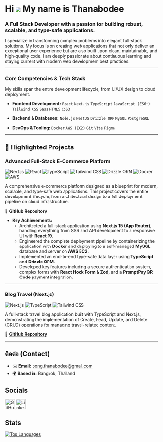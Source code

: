 # Hi ![](https://user-images.githubusercontent.com/18350557/176309783-0785949b-9127-417c-8b55-ab5a4333674e.gif) My name is Thanabodee

### A Full Stack Developer with a passion for building robust, scalable, and type-safe applications.

I specialize in transforming complex problems into elegant full-stack solutions. My focus is on creating web applications that not only deliver an exceptional user experience but are also built upon clean, maintainable, and high-quality code. I am deeply passionate about continuous learning and staying current with modern web development best practices.

---

### Core Competencies & Tech Stack

My skills span the entire development lifecycle, from UI/UX design to cloud deployment.

* **Frontend Development:**
    `React` `Next.js` `TypeScript` `JavaScript (ES6+)` `Tailwind CSS` `Sass` `HTML5` `CSS3`

* **Backend & Databases:**
    `Node.js` `NestJS` `Drizzle ORM` `MySQL` `PostgreSQL`

* **DevOps & Tooling:**
    `Docker` `AWS (EC2)` `Git` `Vite` `Figma`

---

## 📂 Highlighted Projects

### Advanced Full-Stack E-Commerce Platform
![Next.js](https://img.shields.io/badge/Next.js-15-black?logo=next.js&style=for-the-badge) ![React](https://img.shields.io/badge/React-19-61DAFB?logo=react&logoColor=black&style=for-the-badge) ![TypeScript](https://img.shields.io/badge/TypeScript-5-3178C6?logo=typescript&style=for-the-badge) ![Tailwind CSS](https://img.shields.io/badge/Tailwind_CSS-4-38B2AC?logo=tailwind-css&style=for-the-badge) ![Drizzle ORM](https://img.shields.io/badge/Drizzle-ORM-C5F74F?logo=drizzle&logoColor=black&style=for-the-badge) ![Docker](https://img.shields.io/badge/Docker-blue?logo=docker&style=for-the-badge) ![AWS](https://img.shields.io/badge/AWS-EC2-FF9900?logo=amazon-aws&style=for-the-badge)

A comprehensive e-commerce platform designed as a blueprint for modern, scalable, and type-safe web applications. This project covers the entire development lifecycle, from architectural design to a full deployment pipeline on cloud infrastructure.

🔗 **[GitHub Repository](https://github.com/Thanabodee-Pond/advanced-nextjs-app)**

* **Key Achievements:**
    * Architected a full-stack application using **Next.js 15 (App Router)**, handling everything from SSR and API development to a responsive UI with **React 19**.
    * Engineered the complete deployment pipeline by containerizing the application with **Docker** and deploying to a self-managed **MySQL** database and server on **AWS EC2**.
    * Implemented an end-to-end type-safe data layer using **TypeScript** and **Drizzle ORM**.
    * Developed key features including a secure authentication system, complex forms with **React Hook Form & Zod**, and a **PromptPay QR Code** payment integration.

---

### Blog Travel (Next.js)
![Next.js](https://img.shields.io/badge/Next.js-black?logo=next.js&style=for-the-badge) ![TypeScript](https://img.shields.io/badge/TypeScript-blue?logo=typescript&style=for-the-badge) ![Tailwind CSS](https://img.shields.io/badge/Tailwind_CSS-38B2AC?logo=tailwind-css&style=for-the-badge)

A full-stack travel blog application built with TypeScript and Next.js, demonstrating the implementation of Create, Read, Update, and Delete (CRUD) operations for managing travel-related content.

🔗 **[GitHub Repository](https://github.com/Thanabodee-Pond/Blog-Travel-Next.js)**

---

## ติดต่อ (Contact)

* ✉️ **Email:** [pong.thanabodee@gmail.com](mailto:pong.thanabodee@gmail.com)
* 🌍  **Based in:** Bangkok, Thailand

## Socials

<p align="left">
  <a href="https://www.github.com/Thanabodee-Pond" target="_blank" rel="noreferrer">
    <picture>
      <source media="(prefers-color-scheme: dark)" srcset="https://raw.githubusercontent.com/danielcranney/readme-generator/main/public/icons/socials/github-dark.svg" />
      <source media="(prefers-color-scheme: light)" srcset="https://raw.githubusercontent.com/danielcranney/readme-generator/main/public/icons/socials/github.svg" />
      <img src="https://raw.githubusercontent.com/danielcranney/readme-generator/main/public/icons/socials/github.svg" width="32" height="32" alt="GitHub"/>
    </picture>
  </a>
  <a href="https://www.linkedin.com/in/thanabodee-pongputhiana" target="_blank" rel="noreferrer">
    <picture>
      <source media="(prefers-color-scheme: dark)" srcset="https://raw.githubusercontent.com/danielcranney/readme-generator/main/public/icons/socials/linkedin-dark.svg" />
      <source media="(prefers-color-scheme: light)" srcset="https://raw.githubusercontent.com/danielcranney/readme-generator/main/public/icons/socials/linkedin.svg" />
      <img src="https://raw.githubusercontent.com/danielcranney/readme-generator/main/public/icons/socials/linkedin.svg" width="32" height="32" alt="LinkedIn"/>
    </picture>
  </a>
</p>

## Stats

<a href="https://github.com/Thanabodee-Pond" align="left"><img src="https://github-readme-stats.vercel.app/api/top-langs/?username=Thanabodee-Pond&langs_count=10&title_color=0891b2&text_color=ffffff&icon_color=0891b2&bg_color=1c1917&hide_border=true&locale=en&custom_title=Top%20Languages" alt="Top Languages" /></a>
